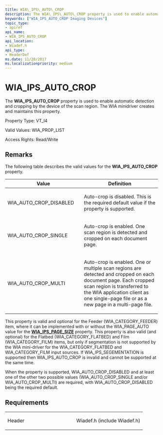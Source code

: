 ```yaml
---
title: WIA\_IPS\_AUTO\_CROP
description: The WIA\_IPS\_AUTO\_CROP property is used to enable automatic detection and cropping by the device of the scan region. The WIA minidriver creates and maintains this property.
keywords: ["WIA_IPS_AUTO_CROP Imaging Devices"]
topic_type:
- apiref
api_name:
- WIA_IPS_AUTO_CROP
api_location:
- Wiadef.h
api_type:
- HeaderDef
ms.date: 11/28/2017
ms.localizationpriority: medium
---
```


# WIA\_IPS\_AUTO\_CROP


The **WIA\_IPS\_AUTO\_CROP** property is used to enable automatic detection and cropping by the device of the scan region. The WIA minidriver creates and maintains this property.




Property Type: VT\_I4

Valid Values: WIA\_PROP\_LIST

Access Rights: Read/Write

## Remarks

The following table describes the valid values for the **WIA\_IPS\_AUTO\_CROP** property.

<table>
<colgroup>
<col width="50%" />
<col width="50%" />
</colgroup>
<thead>
<tr class="header">
<th>Value</th>
<th>Definition</th>
</tr>
</thead>
<tbody>
<tr class="odd">
<td><p>WIA_AUTO_CROP_DISABLED</p></td>
<td><p>Auto-crop is disabled. This is the required default value if the property is supported.</p></td>
</tr>
<tr class="even">
<td><p>WIA_AUTO_CROP_SINGLE</p></td>
<td><p>Auto-crop is enabled. One scan region is detected and cropped on each document page.</p></td>
</tr>
<tr class="odd">
<td><p>WIA_AUTO_CROP_MULTI</p></td>
<td><p>Auto-crop is enabled. One or multiple scan regions are detected and cropped on each document page. Each cropped scan region is transferred to the WIA application client as one single-page file or as a new page in a multi-page file.</p></td>
</tr>
</tbody>
</table>

 

This property is valid and optional for the Feeder (WIA\_CATEGORY\_FEEDER) item, where it can be implemented with or without the WIA\_PAGE\_AUTO value for the [**WIA\_IPS\_PAGE\_SIZE**](wia-ips-page-size.md) property. This property is also valid (and optional) for the Flatbed (WIA\_CATEGORY\_FLATBED) and Film (WIA\_CATEGORY\_FILM) items, but only if segmentation is not supported by the WIA mini-driver for the WIA\_CATEGORY\_FLATBED and WIA\_CATEGORY\_FILM input sources. If WIA\_IPS\_SEGEMENTATION is supported then WIA\_IPS\_AUTO\_CROP is invalid and cannot be supported at the same time.

When the property is supported, WIA\_AUTO\_CROP\_DISABLED and at least one of the other two possible values (WIA\_AUTO\_CROP\_SINGLE and/or WIA\_AUTO\_CROP\_MULTI) are required, with WIA\_AUTO\_CROP\_DISABLED being the required default.

## Requirements

<table>
<colgroup>
<col width="50%" />
<col width="50%" />
</colgroup>
<tbody>
<tr class="odd">
<td><p>Header</p></td>
<td>Wiadef.h (include Wiadef.h)</td>
</tr>
</tbody>
</table>

 

 






